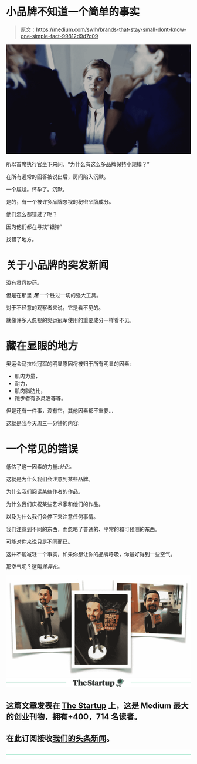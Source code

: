 # 小品牌不知道一个简单的事实

> 原文：<https://medium.com/swlh/brands-that-stay-small-dont-know-one-simple-fact-99812d9d7c09>

![](img/4ecef6ef27664db8df265e04b80808d9.png)

所以首席执行官坐下来问，“为什么有这么多品牌保持小规模？”

在所有通常的回答被说出后，房间陷入沉默。

一个尴尬。怀孕了。沉默。

是的，有一个被许多品牌忽视的秘密品牌成分。

他们怎么都错过了呢？

因为他们都在寻找“银弹”

找错了地方。

# 关于小品牌的突发新闻

没有灵丹妙药。

但是在那里 ***是*** 一个胜过一切的强大工具。

对于不经意的观察者来说，它是看不见的。

就像许多人忽视的奥运冠军使用的重要成分一样看不见。

# 藏在显眼的地方

奥运会马拉松冠军的明显原因将被归于所有明显的因素:

*   肌肉力量，
*   耐力，
*   肌肉脂肪比，
*   跑步者有多灵活等等。

但是还有一件事，没有它，其他因素都不重要…

这就是我今天周三一分钟的内容:

# 一个常见的错误

低估了这一因素的力量:*分化。*

这就是为什么我们会注意到某些品牌。

为什么我们阅读某些作者的作品。

为什么我们庆祝某些艺术家和他们的作品。

以及为什么我们会停下来注意任何事情。

我们注意到不同的东西，而忽略了普通的、平常的和可预测的东西。

可能对你来说只是不同而已。

这并不能减轻一个事实，如果你想让你的品牌呼吸，你最好得到一些空气。

那空气呢？这叫*差异化。*

![](img/54ca3e2b138250a0d3924043dd72fd47.png)[![](img/308a8d84fb9b2fab43d66c117fcc4bb4.png)](https://medium.com/swlh)

## 这篇文章发表在 [The Startup](https://medium.com/swlh) 上，这是 Medium 最大的创业刊物，拥有+400，714 名读者。

## 在此订阅接收[我们的头条新闻](http://growthsupply.com/the-startup-newsletter/)。

[![](img/b0164736ea17a63403e660de5dedf91a.png)](https://medium.com/swlh)